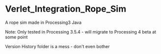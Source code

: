 # Verlet_Integration_Rope_Sim
 A rope sim made in Processing3 Java

Note: Only tested in Processing 3.5.4 - will migrate to Processing 4 beta at some point

Version History folder is a mess - don't even bother
